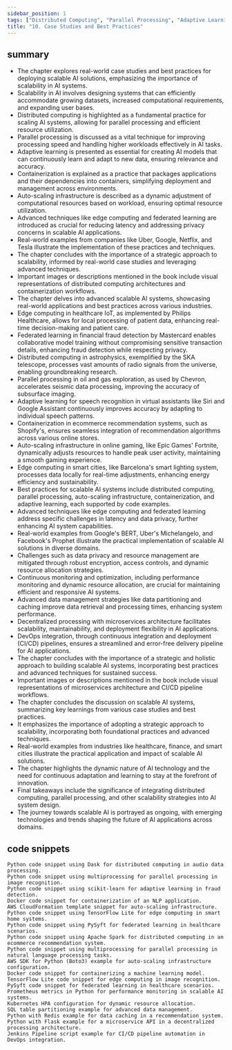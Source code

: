 ```yaml
---
sidebar_position: 1
tags: ["Distributed Computing", "Parallel Processing", "Adaptive Learning", "Containerization", "Auto-Scaling Infrastructure", "Federated Learning", "Scalable AI", "Best Practices", "Case Studies", "Implementation Strategies", "Advanced Techniques"]
title: "10. Case Studies and Best Practices"
---
```


## summary

- The chapter explores real-world case studies and best practices for deploying scalable AI solutions, emphasizing the importance of scalability in AI systems.
- Scalability in AI involves designing systems that can efficiently accommodate growing datasets, increased computational requirements, and expanding user bases.
- Distributed computing is highlighted as a fundamental practice for scaling AI systems, allowing for parallel processing and efficient resource utilization.
- Parallel processing is discussed as a vital technique for improving processing speed and handling higher workloads effectively in AI tasks.
- Adaptive learning is presented as essential for creating AI models that can continuously learn and adapt to new data, ensuring relevance and accuracy.
- Containerization is explained as a practice that packages applications and their dependencies into containers, simplifying deployment and management across environments.
- Auto-scaling infrastructure is described as a dynamic adjustment of computational resources based on workload, ensuring optimal resource utilization.
- Advanced techniques like edge computing and federated learning are introduced as crucial for reducing latency and addressing privacy concerns in scalable AI applications.
- Real-world examples from companies like Uber, Google, Netflix, and Tesla illustrate the implementation of these practices and techniques.
- The chapter concludes with the importance of a strategic approach to scalability, informed by real-world case studies and leveraging advanced techniques.
- Important images or descriptions mentioned in the book include visual representations of distributed computing architectures and containerization workflows.
- The chapter delves into advanced scalable AI systems, showcasing real-world applications and best practices across various industries.
- Edge computing in healthcare IoT, as implemented by Philips Healthcare, allows for local processing of patient data, enhancing real-time decision-making and patient care.
- Federated learning in financial fraud detection by Mastercard enables collaborative model training without compromising sensitive transaction details, enhancing fraud detection while respecting privacy.
- Distributed computing in astrophysics, exemplified by the SKA telescope, processes vast amounts of radio signals from the universe, enabling groundbreaking research.
- Parallel processing in oil and gas exploration, as used by Chevron, accelerates seismic data processing, improving the accuracy of subsurface imaging.
- Adaptive learning for speech recognition in virtual assistants like Siri and Google Assistant continuously improves accuracy by adapting to individual speech patterns.
- Containerization in ecommerce recommendation systems, such as Shopify's, ensures seamless integration of recommendation algorithms across various online stores.
- Auto-scaling infrastructure in online gaming, like Epic Games' Fortnite, dynamically adjusts resources to handle peak user activity, maintaining a smooth gaming experience.
- Edge computing in smart cities, like Barcelona's smart lighting system, processes data locally for real-time adjustments, enhancing energy efficiency and sustainability.
- Best practices for scalable AI systems include distributed computing, parallel processing, auto-scaling infrastructure, containerization, and adaptive learning, each supported by code examples.
- Advanced techniques like edge computing and federated learning address specific challenges in latency and data privacy, further enhancing AI system capabilities.
- Real-world examples from Google's BERT, Uber's Michelangelo, and Facebook's Prophet illustrate the practical implementation of scalable AI solutions in diverse domains.
- Challenges such as data privacy and resource management are mitigated through robust encryption, access controls, and dynamic resource allocation strategies.
- Continuous monitoring and optimization, including performance monitoring and dynamic resource allocation, are crucial for maintaining efficient and responsive AI systems.
- Advanced data management strategies like data partitioning and caching improve data retrieval and processing times, enhancing system performance.
- Decentralized processing with microservices architecture facilitates scalability, maintainability, and deployment flexibility in AI applications.
- DevOps integration, through continuous integration and deployment (CI/CD) pipelines, ensures a streamlined and error-free delivery pipeline for AI applications.
- The chapter concludes with the importance of a strategic and holistic approach to building scalable AI systems, incorporating best practices and advanced techniques for sustained success.
- Important images or descriptions mentioned in the book include visual representations of microservices architecture and CI/CD pipeline workflows.
- The chapter concludes the discussion on scalable AI systems, summarizing key learnings from various case studies and best practices.
- It emphasizes the importance of adopting a strategic approach to scalability, incorporating both foundational practices and advanced techniques.
- Real-world examples from industries like healthcare, finance, and smart cities illustrate the practical application and impact of scalable AI solutions.
- The chapter highlights the dynamic nature of AI technology and the need for continuous adaptation and learning to stay at the forefront of innovation.
- Final takeaways include the significance of integrating distributed computing, parallel processing, and other scalability strategies into AI system design.
- The journey towards scalable AI is portrayed as ongoing, with emerging technologies and trends shaping the future of AI applications across domains.

## code snippets
```
Python code snippet using Dask for distributed computing in audio data processing.
Python code snippet using multiprocessing for parallel processing in image recognition.
Python code snippet using scikit-learn for adaptive learning in fraud detection.
Docker code snippet for containerization of an NLP application.
AWS CloudFormation template snippet for auto-scaling infrastructure.
Python code snippet using TensorFlow Lite for edge computing in smart home systems.
Python code snippet using PySyft for federated learning in healthcare scenarios.
Python code snippet using Apache Spark for distributed computing in an ecommerce recommendation system.
Python code snippet using multiprocessing for parallel processing in natural language processing tasks.
AWS SDK for Python (Boto3) example for auto-scaling infrastructure configuration.
Docker code snippet for containerizing a machine learning model.
TensorFlow Lite code snippet for edge computing in image recognition.
PySyft code snippet for federated learning in healthcare scenarios.
Prometheus metrics in Python for performance monitoring in scalable AI systems.
Kubernetes HPA configuration for dynamic resource allocation.
SQL table partitioning example for advanced data management.
Python with Redis example for data caching in a recommendation system.
Python with Flask example for a microservice API in a decentralized processing architecture.
Jenkins Pipeline script example for CI/CD pipeline automation in DevOps integration.
```
